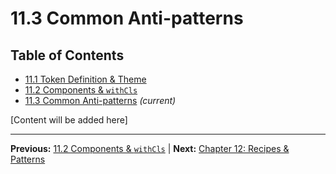 # 11.3 Common Anti-patterns

## Table of Contents
- [11.1 Token Definition & Theme](./11.1-token-definition-theme.md)
- [11.2 Components & `withCls`](./11.2-components-withcls.md)
- [11.3 Common Anti-patterns](./11.3-common-anti-patterns.md) *(current)*

[Content will be added here]

---

**Previous:** [11.2 Components & `withCls`](./11.2-components-withcls.md) | **Next:** [Chapter 12: Recipes & Patterns](../12-recipes-patterns/index.md)
